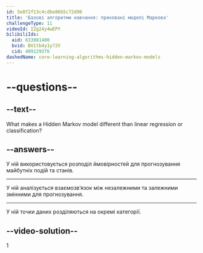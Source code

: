 ```yaml
---
id: 5e8f2f13c4cdbe86b5c72d90
title: 'Базові алгоритми навчання: приховані моделі Маркова'
challengeType: 11
videoId: IZg24y4wEPY
bilibiliIds:
  aid: 633081400
  bvid: BV1tb4y1y72V
  cid: 409129376
dashedName: core-learning-algorithms-hidden-markov-models
---
```


# --questions--

## --text--

What makes a Hidden Markov model different than linear regression or classification?

## --answers--

У ній використовується розподіл ймовірностей для прогнозування майбутніх подій та станів.

---

У ній аналізується взаємозв’язок між незалежними та залежними змінними для прогнозування.

---

У ній точки даних розділяються на окремі категорії.

## --video-solution--

1

